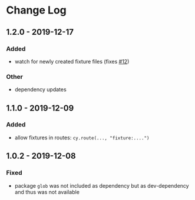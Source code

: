 # Change Log

## 1.2.0 - 2019-12-17
### Added
- watch for newly created fixture files (fixes [#12](https://github.com/gabbersepp/cypress-fixture-intellisense/issues/12))

### Other
- dependency updates

## 1.1.0 - 2019-12-09
### Added
- allow fixtures in routes: `cy.route(..., "fixture:....")`

## 1.0.2 - 2019-12-08
### Fixed
- package `glob` was not included as dependency but as dev-dependency and thus was not available